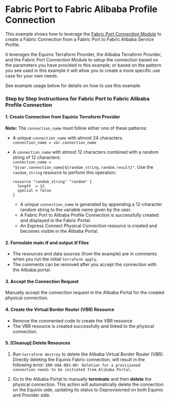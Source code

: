 # Fabric Port to Fabric Alibaba Profile Connection

This example shows how to leverage the [Fabric Port Connection Module](https://registry.terraform.io/modules/equinix/fabric/equinix/latest/submodules/port-connection)
to create a Fabric Connection from a Fabric Port to Fabric Alibaba Service Profile.

It leverages the Equinix Terraform Provider, the Alibaba Terraform Provider, and the Fabric Port Connection
Module to setup the connection based on the parameters you have provided to this example; or based on the pattern
you see used in this example it will allow you to create a more specific use case for your own needs.

See example usage below for details on how to use this example.
### Step by Step Instructions for Fabric Port to Fabric Alibaba Profile Connection

#### 1. Create Connection from Equinix Terraform Provider

**Note:** The `connection_name` must follow either one of these patterns:

* A unique `connection_name` with atmost 24 characters.  
`connection_name = var.connection_name`  


* A `connection_name` with atmost 12 characters combined with a random string of 12 characters:  
  `connection_name = "${var.connection_name}${random_string.random.result}"`. 
  Use the `random_string` resource to perform this operation:
  ```hcl
  resource "random_string" "random" {
    length  = 12
    special = false
  }
  ```
  * A unique `connection_name` is generated by appending a 12-character random string to the variable name given by the user.
  * A Fabric Port to Alibaba Profile Connection is successfully created and displayed in the Fabric Portal.
  * An Express Connect Physical Connection resource is created and becomes visible in the Alibaba Portal.
  

#### 2. Formulate main.tf and output.tf Files
* The resources and data sources (from the example) are in comments when you run the initial `terraform apply`. 
* The comments can be removed after you accept the connection with the Alibaba portal.

#### 3. Accept the Connection Request
Manually accept the connection request in the Alibaba Portal for the created physical connection.

#### 4. Create the Virtual Border Router (VBR) Resource
* Remove the commented code to create the VBR resource
* The VBR resource is created successfully and linked to the physical connection.

#### 5. [Cleanup] Delete Resources
1. Run `terraform destroy` to delete the Alibaba Virtual Border Router (VBR).  
Directly deleting the Equinix Fabric connection, will result in the following error: `ERR-UAA-003-00: Deletion for a provisioned connection needs to be initiated from Alibaba Portal.`  


2. Go to the Alibaba Portal to manually **terminate** and then **delete** the physical connection. This action will automatically delete the connection on the Equinix side, updating its status to Deprovisioned on both Equinix and Provider side.

<!-- BEGIN_TF_DOCS -->

<!-- END_TF_DOCS -->
